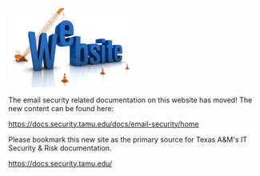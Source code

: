 
<img src="./Website-moving.webp" alt="We have moved" width="50%" height="50%"/>

The email security related documentation on this website has moved!  The new content can be found here:

<https://docs.security.tamu.edu/docs/email-security/home>

Please bookmark this new site as the primary source for Texas A&M's IT Security & Risk documentation.

<https://docs.security.tamu.edu/>
